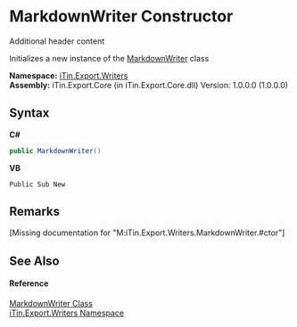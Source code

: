 # MarkdownWriter Constructor 
Additional header content 

Initializes a new instance of the <a href="T_iTin_Export_Writers_MarkdownWriter">MarkdownWriter</a> class

**Namespace:**&nbsp;<a href="N_iTin_Export_Writers">iTin.Export.Writers</a><br />**Assembly:**&nbsp;iTin.Export.Core (in iTin.Export.Core.dll) Version: 1.0.0.0 (1.0.0.0)

## Syntax

**C#**<br />
``` C#
public MarkdownWriter()
```

**VB**<br />
``` VB
Public Sub New
```


## Remarks
\[Missing <remarks> documentation for "M:iTin.Export.Writers.MarkdownWriter.#ctor"\]

## See Also


#### Reference
<a href="T_iTin_Export_Writers_MarkdownWriter">MarkdownWriter Class</a><br /><a href="N_iTin_Export_Writers">iTin.Export.Writers Namespace</a><br />